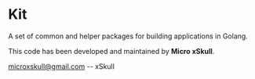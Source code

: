 # Kit

A set of common and helper packages for building applications in Golang.

This code has been developed and maintained by **Micro xSkull**.

microxskull@gmail.com
-- xSkull
